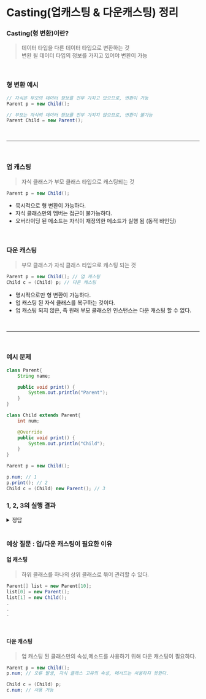 # Casting(업캐스팅 & 다운캐스팅) 정리

### Casting(형 변환)이란?
> 데이터 타입을 다른 데이터 타입으로 변환하는 것 <br>
변환 될 데이터 타입의 정보를 가지고 있어야 변환이 가능

<br>

### 형 변환 예시
``` java
// 자식은 부모의 데이터 정보를 전부 가지고 있으므로, 변환이 가능
Parent p = new Child(); 

// 부모는 자식의 데이터 정보를 전부 가지지 않으므로, 변환이 불가능
Parent Child = new Parent(); 
```
<br>
<hr> <br>

### 업 캐스팅
> 자식 클래스가 부모 클래스 타입으로 캐스팅되는 것 <br>
 
``` java
Parent p = new Child();
```
- 묵시적으로 형 변환이 가능하다.<br>
- 자식 클래스만의 멤버는 접근이 불가능하다. <br>
- 오버라이딩 된 메소드는 자식이 재정의한 메소드가 실행 됨 (동적 바인딩)

<br>

### 다운 캐스팅
> 부모 클래스가 자식 클래스 타입으로 캐스팅 되는 것 <br>

``` java
Parent p = new Child(); // 업 캐스팅
Child c = (Child) p; // 다운 캐스팅
```
- 명시적으로만 형 변환이 가능하다.<br>
- 업 캐스팅 된 자식 클래스를 복구하는 것이다.
- 업 캐스팅 되지 않은, 즉 원래 부모 클래스인 인스턴스는 다운 캐스팅 할  수 없다.

<br> 
<hr> <br>


### 예시 문제

``` java
class Parent{
	String name;

	public void print() {
		System.out.println("Parent");
	}
}

class Child extends Parent{
	int num;

	@Override
	public void print() {
		System.out.println("Child");
	}
}

Parent p = new Child(); 

p.num; // 1
p.print(); // 2
Child c = (Child) new Parent(); // 3
```
### 1, 2, 3의 실행 결과

<details>
<summary>정답</summary>

<!-- summary 아래 한칸 공백 두어야함 -->
> (1) 오류 발생 - 자식 클래스 고유의 속성, 메서드는 사용하지 못한다. <br> 
(2) Child - 동적 바인딩이 되어 자식이 오버라이드한 메서드가 호출된다. <br> 
(3) ClassCastException - 문법오류는 아니라 컴파일 단계에서 통과되지만, 런타임 단계에서 예외가 발생

</details>

<br>

### 예상 질문 : 업/다운 캐스팅이 필요한 이유
#### 업 캐스팅
> 하위 클래스를 하나의 상위 클래스로 묶어 관리할 수 있다. 
``` java
Parent[] list = new Parent[10];
list[0] = new Parent();
list[1] = new Child();
.
.
.
```

<br>

#### 다운 캐스팅
> 업 캐스팅 된 클래스만의 속성,메소드를 사용하기 위해 다운 캐스팅이 필요하다.
``` java
Parent p = new Child();
p.num; // 오류 발생, 자식 클래스 고유의 속성, 메서드는 사용하지 못한다.

Child c = (Child) p;
c.num; // 사용 가능
```
